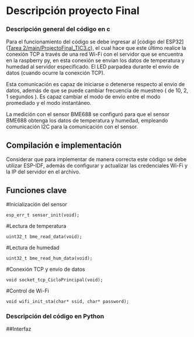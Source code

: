 <h1>Descripción proyecto Final</h1>

### Descripción general del código en c
Para el funcionamiento del código se debe ingresar al [código del ESP32]([Tarea 2/main/ProjectoFinal_TIC3.c](https://github.com/proyectostic3/TareasG4Tic3/tree/main/Tarea%202/TIC3ProyectoFinal/main)), el cual hace que este último realice la conexión TCP a través de una red Wi-Fi con el servidor que se encuentra en la raspberry py, en esta conexión se envían los datos de temperatura y humedad al servidor especificado. El LED parpadea durante el envío de datos (cuando ocurre la conexción TCP).

Esta comunicación es capaz de iniciarse o detenerse respecto al envio de datos, además de que se puede cambiar frecuencia de muestreo ( de 10, 2, 1 segundos ). Es capaz cambiar el modo de envio entre el modo promediado y el modo instantáneo. 

La medición con el sensor BME688 se configuró para que el sensor BME688 obtenga los datos de temperatura y humedad, empleando comunicación I2C para la comunicación con el sensor.

## Compilación e implementación

Considerar que para implementar de manera correcta este código se debe utilizar ESP-IDF, además de configurar y actualizar las credenciales Wi-Fi y la IP del servidor en el archivo.

## Funciones clave

#Inicialización del sensor

```
esp_err_t sensor_init(void);
```

#Lectura de temperatura

```
uint32_t bme_read_data(void);
```

#Lectura de humedad

```
uint32_t bme_read_hum_data(void);
```

#Conexión TCP y envío de datos

```
void socket_tcp_CicloPrincipal(void);
```

#Control de Wi-Fi

```
void wifi_init_sta(char* ssid, char* password);
```

### Descripción del código en Python

##Interfaz
